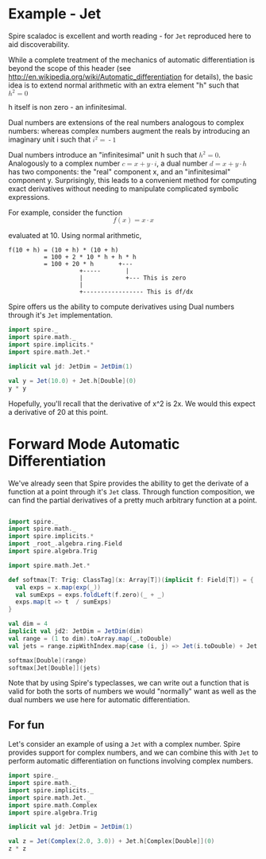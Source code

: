 # Example - Jet

Spire scaladoc is excellent and worth reading - for `Jet` reproduced here to aid discoverability.

While a complete treatment of the mechanics of automatic differentiation is beyond the scope of this header (see http://en.wikipedia.org/wiki/Automatic_differentiation for details), the basic idea is to extend normal arithmetic with an extra element "h" such that <math xmlns="http://www.w3.org/1998/Math/MathML" display="inline">
  <msup>
    <mi>h</mi>
    <mn>2</mn>
  </msup>
  <mo>=</mo>
  <mn>0</mn>
</math>

h itself is non zero - an infinitesimal.

Dual numbers are extensions of the real numbers analogous to complex numbers: whereas complex numbers augment the reals by introducing an imaginary unit i such that <math xmlns="http://www.w3.org/1998/Math/MathML" display="inline">
  <msup>
    <mi>i</mi>
    <mn>2</mn>
  </msup>
  <mo>=</mo>
  <mo>-</mo>
  <mn>1</mn>
</math>

Dual numbers introduce an "infinitesimal" unit h such that <math xmlns="http://www.w3.org/1998/Math/MathML" display="inline">
  <msup>
    <mi>h</mi>
    <mn>2</mn>
  </msup>
  <mo>=</mo>
  <mn>0</mn>
</math>. Analogously to a complex number <math xmlns="http://www.w3.org/1998/Math/MathML" display="inline">
  <mi>c</mi>
  <mo>=</mo>
  <mi>x</mi>
  <mo>+</mo>
  <mi>y</mi>
  <mo>&#x22C5;</mo>
  <mi>i</mi>
</math>, a dual number <math xmlns="http://www.w3.org/1998/Math/MathML" display="inline">
  <mi>d</mi>
  <mo>=</mo>
  <mi>x</mi>
  <mo>+</mo>
  <mi>y</mi>
  <mo>&#x22C5;</mo>
  <mi>h</mi>
</math> has two components: the "real" component x, and an "infinitesimal" component y. Surprisingly, this leads to a convenient method for computing exact derivatives without needing to manipulate complicated symbolic expressions.

For example, consider the function
<math xmlns="http://www.w3.org/1998/Math/MathML" display="block">
  <mrow>
    <mi>f</mi>
    <mo>(</mo>
    <mi>x</mi>
    <mo>)</mo>
    <mo>=</mo>
    <mi>x</mi>
    <mo>&#x22C5;</mo>  <!-- Multiplication dot -->
    <mi>x</mi>
  </mrow>
</math>

 evaluated at 10. Using normal arithmetic,

```
f(10 + h) = (10 + h) * (10 + h)
          = 100 + 2 * 10 * h + h * h
          = 100 + 20 * h       +---
                    +-----       |
                    |            +--- This is zero
                    |
                    +----------------- This is df/dx
```
Spire offers us the ability to compute derivatives using Dual numbers through it's `Jet` implementation.

```scala mdoc
import spire._
import spire.math._
import spire.implicits.*
import spire.math.Jet.*

implicit val jd: JetDim = JetDim(1)

val y = Jet(10.0) + Jet.h[Double](0)
y * y

```
Hopefully, you'll recall that the derivative of x^2 is 2x. We would this expect a derivative of 20 at this point.

# Forward Mode Automatic Differentiation


We've already seen that Spire provides the abillity to get the derivate of a function at a point through it's `Jet` class. Through function composition, we can find the partial derivatives of a pretty much arbitrary function at a point.

```scala mdoc:reset

import spire._
import spire.math._
import spire.implicits.*
import _root_.algebra.ring.Field
import spire.algebra.Trig

import spire.math.Jet.*

def softmax[T: Trig: ClassTag](x: Array[T])(implicit f: Field[T]) = {
  val exps = x.map(exp(_))
  val sumExps = exps.foldLeft(f.zero)(_ + _)
  exps.map(t => t  / sumExps)
}

val dim = 4
implicit val jd2: JetDim = JetDim(dim)
val range = (1 to dim).toArray.map(_.toDouble)
val jets = range.zipWithIndex.map{case (i, j) => Jet(i.toDouble) + Jet.h[Double](j)}

softmax[Double](range)
softmax[Jet[Double]](jets)

```

Note that by using Spire's typeclasses, we can write out a function that is valid for both the sorts of numbers we would "normally" want as well as the dual numbers we use here for automatic differentiation.

## For fun

Let's consider an example of using a `Jet` with a complex number. Spire provides support for complex numbers, and we can combine this with `Jet` to perform automatic differentiation on functions involving complex numbers.

```scala mdoc:reset
import spire._
import spire.math._
import spire.implicits._
import spire.math.Jet._
import spire.math.Complex
import spire.algebra.Trig

implicit val jd: JetDim = JetDim(1)

val z = Jet(Complex(2.0, 3.0)) + Jet.h[Complex[Double]](0)
z * z

```